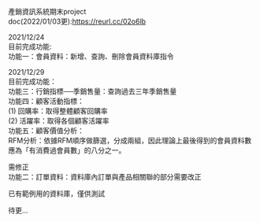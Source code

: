 產銷資訊系統期末project  
doc(2022/01/03更):https://reurl.cc/02o6lb
  
2021/12/24  
目前完成功能:  
功能一：會員資料：新增、查詢、刪除會員資料庫指令  
  
2021/12/29  
目前完成功能：  
功能三：行銷指標──季銷售量：查詢過去三年季銷售量  
功能四：顧客活動指標：  
(1) 回購率：取得整體顧客回購率  
(2) 活躍率：取得各個顧客活躍率  
功能五：顧客價值分析：  
RFM分析：依據RFM順序做篩選，分成兩組，因此理論上最後得到的會員資料數應為「有消費過會員數」的八分之一。  
  
需修正  
功能二：訂單資料：資料庫內訂單與產品相關聯的部分需要改正  
  
已有範例用的資料庫，僅供測試  
  
待更...  
